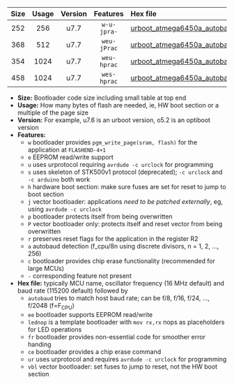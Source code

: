 |Size|Usage|Version|Features|Hex file|
|:-:|:-:|:-:|:-:|:--|
|252|256|u7.7|`w-u-jpra-`|[urboot_atmega6450a_autobaud_lednop_ur_vbl.hex](https://raw.githubusercontent.com/stefanrueger/urboot.hex/main/mcus/atmega6450a/autobaud/urboot_atmega6450a_autobaud_lednop_ur_vbl.hex)|
|368|512|u7.7|`weu-jPrac`|[urboot_atmega6450a_autobaud_ee_lednop_fr_ce_ur_vbl.hex](https://raw.githubusercontent.com/stefanrueger/urboot.hex/main/mcus/atmega6450a/autobaud/urboot_atmega6450a_autobaud_ee_lednop_fr_ce_ur_vbl.hex)|
|354|1024|u7.7|`weu-hprac`|[urboot_atmega6450a_autobaud_ee_lednop_fr_ce_ur.hex](https://raw.githubusercontent.com/stefanrueger/urboot.hex/main/mcus/atmega6450a/autobaud/urboot_atmega6450a_autobaud_ee_lednop_fr_ce_ur.hex)|
|458|1024|u7.7|`wes-hprac`|[urboot_atmega6450a_autobaud_ee_lednop_fr_ce.hex](https://raw.githubusercontent.com/stefanrueger/urboot.hex/main/mcus/atmega6450a/autobaud/urboot_atmega6450a_autobaud_ee_lednop_fr_ce.hex)|

- **Size:** Bootloader code size including small table at top end
- **Usage:** How many bytes of flash are needed, ie, HW boot section or a multiple of the page size
- **Version:** For example, u7.6 is an urboot version, o5.2 is an optiboot version
- **Features:**
  + `w` bootloader provides `pgm_write_page(sram, flash)` for the application at `FLASHEND-4+1`
  + `e` EEPROM read/write support
  + `u` uses urprotocol requiring `avrdude -c urclock` for programming
  + `s` uses skeleton of STK500v1 protocol (deprecated); `-c urclock` and `-c arduino` both work
  + `h` hardware boot section: make sure fuses are set for reset to jump to boot section
  + `j` vector bootloader: applications *need to be patched externally*, eg, using `avrdude -c urclock`
  + `p` bootloader protects itself from being overwritten
  + `P` vector bootloader only: protects itself and reset vector from being overwritten
  + `r` preserves reset flags for the application in the register R2
  + `a` autobaud detection (f_cpu/8n using discrete divisors, n = 1, 2, ..., 256)
  + `c` bootloader provides chip erase functionality (recommended for large MCUs)
  + `-` corresponding feature not present
- **Hex file:** typically MCU name, oscillator frequency (16 MHz default) and baud rate (115200 default) followed by
  + `autobaud` tries to match host baud rate; can be f/8, f/16, f/24, ..., f/2048 (f=F<sub>CPU</sub>)
  + `ee` bootloader supports EEPROM read/write
  + `lednop` is a template bootloader with `mov rx,rx` nops as placeholders for LED operations
  + `fr` bootloader provides non-essential code for smoother error handing
  + `ce` bootloader provides a chip erase command
  + `ur` uses urprotocol and requires `avrdude -c urclock` for programming
  + `vbl` vector bootloader: set fuses to jump to reset, not the HW boot section
